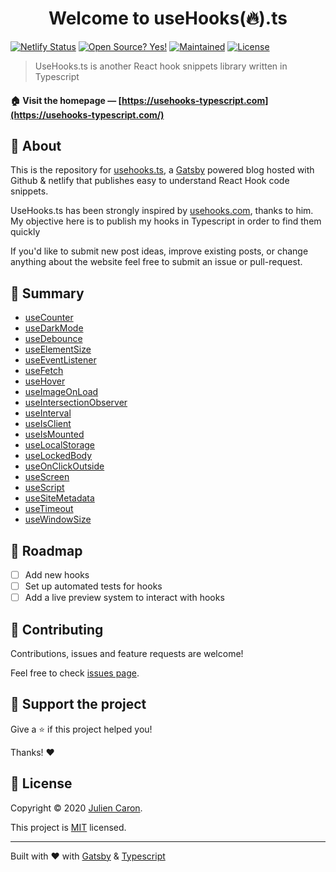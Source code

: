 <h1 style="text-align: center;">Welcome to useHooks(🔥).ts</h1>

[![Netlify Status](https://api.netlify.com/api/v1/badges/f1f0f5a4-8207-499b-b912-d99acb04176e/deploy-status)](https://app.netlify.com/sites/usehooks-ts/deploys)
[![Open Source? Yes!](https://badgen.net/badge/Open%20Source%20%3F/Yes%21/blue?icon=github)](https://github.com/juliencrn/usehooks.ts/issues)
[![Maintained](https://badgen.net/badge/Maintained%20%3F/Yes%21/blue?icon=github)](https://github.com/juliencrn/usehooks.ts/issues)
[![License](https://badgen.net/badge/License/MIT/blue)](https://github.com/juliencrn/usehooks.ts/blob/master/LICENSE)

> UseHooks.ts is another React hook snippets library written in Typescript

#### 🏠 Visit the homepage &mdash; [https://usehooks-typescript.com](https://usehooks-typescript.com/)

## 🤔 About

This is the repository for [usehooks.ts](https://usehooks-typescript.com/), a [Gatsby](https://www.gatsbyjs.org) powered blog hosted with Github & netlify that publishes easy to understand React Hook code snippets.

UseHooks.ts has been strongly inspired by [usehooks.com](https://usehooks.com), thanks to him. My objective here is to publish my hooks in Typescript in order to find them quickly

If you'd like to submit new post ideas, improve existing posts, or change anything about the website feel free to submit an issue or pull-request.

## 📖 Summary

<div id="hook-list">

- [useCounter](https://usehooks-typescript.com/react-hook/use-counter)
- [useDarkMode](https://usehooks-typescript.com/react-hook/use-dark-mode)
- [useDebounce](https://usehooks-typescript.com/react-hook/use-debounce)
- [useElementSize](https://usehooks-typescript.com/react-hook/use-element-size)
- [useEventListener](https://usehooks-typescript.com/react-hook/use-event-listener)
- [useFetch](https://usehooks-typescript.com/react-hook/use-fetch)
- [useHover](https://usehooks-typescript.com/react-hook/use-hover)
- [useImageOnLoad](https://usehooks-typescript.com/react-hook/use-image-on-load)
- [useIntersectionObserver](https://usehooks-typescript.com/react-hook/use-intersection-observer)
- [useInterval](https://usehooks-typescript.com/react-hook/use-interval)
- [useIsClient](https://usehooks-typescript.com/react-hook/use-is-client)
- [useIsMounted](https://usehooks-typescript.com/react-hook/use-is-mounted)
- [useLocalStorage](https://usehooks-typescript.com/react-hook/use-local-storage)
- [useLockedBody](https://usehooks-typescript.com/react-hook/use-locked-body)
- [useOnClickOutside](https://usehooks-typescript.com/react-hook/use-on-click-outside)
- [useScreen](https://usehooks-typescript.com/react-hook/use-screen)
- [useScript](https://usehooks-typescript.com/react-hook/use-script)
- [useSiteMetadata](https://usehooks-typescript.com/react-hook/use-site-metadata)
- [useTimeout](https://usehooks-typescript.com/react-hook/use-timeout)
- [useWindowSize](https://usehooks-typescript.com/react-hook/use-window-size)

</div>

## :red_car: Roadmap

- [ ] Add new hooks
- [ ] Set up automated tests for hooks
- [ ] Add a live preview system to interact with hooks

## 🤝 Contributing

Contributions, issues and feature requests are welcome!

Feel free to check [issues page](https://github.com/juliencrn/usehooks.ts/issues).

## 💚 Support the project

Give a ⭐ if this project helped you!

Thanks! ❤️

## 📝 License

Copyright © 2020 [Julien Caron](https://github.com/juliencrn).

This project is [MIT](https://github.com/juliencrn/usehooks.ts/blob/master/LICENSE) licensed.

---

Built with ❤️ with [Gatsby](https://www.gatsbyjs.com/) & [Typescript](https://www.typescriptlang.org/)
